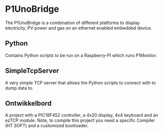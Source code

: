 # P1UnoBridge

The P1UnoBridge is a combination of different platforms to display electricity, PV power and gas on an ethernet enabled embedded device.

## Python
Contains Python scripts to be run on a Raspberry-PI which runs P1Monitor.

## SimpleTcpServer
A very simple TCP server that allows the Python scripts to connect with to dump data to.

## Ontwikkelbord
A project with a PIC18F452 controller, a 4x20 display, 4x4 keyboard and an ezTCP module. 
Note, to compile this project you need a specific Compiler (HT SOFT) and a customized bootloader. 

